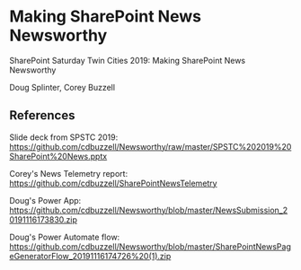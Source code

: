 # Making SharePoint News Newsworthy
SharePoint Saturday Twin Cities 2019: Making SharePoint News Newsworthy

Doug Splinter, Corey Buzzell

## References
Slide deck from SPSTC 2019: https://github.com/cdbuzzell/Newsworthy/raw/master/SPSTC%202019%20SharePoint%20News.pptx

Corey's News Telemetry report: https://github.com/cdbuzzell/SharePointNewsTelemetry

Doug's Power App: https://github.com/cdbuzzell/Newsworthy/blob/master/NewsSubmission_20191116173830.zip

Doug's Power Automate flow: https://github.com/cdbuzzell/Newsworthy/blob/master/SharePointNewsPageGeneratorFlow_20191116174726%20(1).zip

